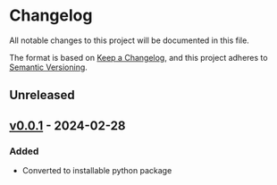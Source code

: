 # Changelog

All notable changes to this project will be documented in this file.

The format is based on [Keep a Changelog](https://keepachangelog.com/en/1.0.0/),
and this project adheres to [Semantic Versioning](https://semver.org/spec/v2.0.0.html).

## Unreleased

## [v0.0.1](https://biogit.pri.bms.com/NGS/cwl_platform/releases/tag/v0.0.1) - 2024-02-28

### Added

- Converted to installable python package
